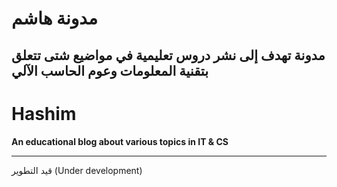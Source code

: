 # مدونة هاشم
**مدونة تهدف إلى نشر دروس تعليمية في مواضيع شتى تتعلق بتقنية المعلومات وعوم الحاسب الآلي**
---
# Hashim
**An educational blog about various topics in IT &amp; CS**

---

قيد التطوير
(Under development) 

